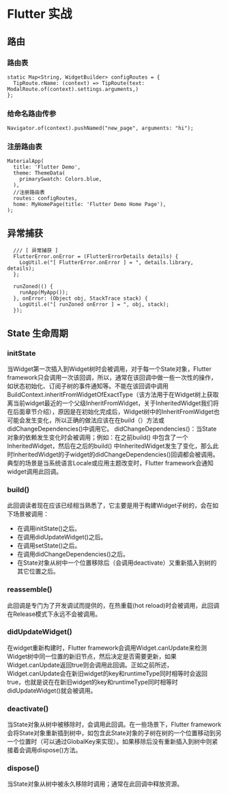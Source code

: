 # Flutter 实战
## 路由
### 路由表
```
static Map<String, WidgetBuilder> configRoutes = {
  TipRoute.rName: (context) => TipRoute(text: ModalRoute.of(context).settings.arguments,)
};
```
### 给命名路由传参
```
Navigator.of(context).pushNamed("new_page", arguments: "hi");
```
### 注册路由表
```
MaterialApp(
  title: 'Flutter Demo',
  theme: ThemeData(
    primarySwatch: Colors.blue,
  ),
  //注册路由表
  routes: configRoutes,
  home: MyHomePage(title: 'Flutter Demo Home Page'),
);
```
## 异常捕获
```
  /// [ 异常捕获 ]
  FlutterError.onError = (FlutterErrorDetails details) {
    LogUtil.e("[ FlutterError.onError ] = ", details.library, details);
  };

  runZoned(() {
    runApp(MyApp());
  }, onError: (Object obj, StackTrace stack) {
    LogUtil.e("[ runZoned onError ] = ", obj, stack);
  });
```
## State 生命周期
### initState

当Widget第一次插入到Widget树时会被调用，对于每一个State对象，Flutter framework只会调用一次该回调，所以，通常在该回调中做一些一次性的操作，如状态初始化、订阅子树的事件通知等。不能在该回调中调用BuildContext.inheritFromWidgetOfExactType（该方法用于在Widget树上获取离当前widget最近的一个父级InheritFromWidget，关于InheritedWidget我们将在后面章节介绍），原因是在初始化完成后，Widget树中的InheritFromWidget也可能会发生变化，所以正确的做法应该在在build（）方法或didChangeDependencies()中调用它。
    didChangeDependencies()：当State对象的依赖发生变化时会被调用；例如：在之前build() 中包含了一个InheritedWidget，然后在之后的build() 中InheritedWidget发生了变化，那么此时InheritedWidget的子widget的didChangeDependencies()回调都会被调用。典型的场景是当系统语言Locale或应用主题改变时，Flutter framework会通知widget调用此回调。
### build()

此回调读者现在应该已经相当熟悉了，它主要是用于构建Widget子树的，会在如下场景被调用：
- 在调用initState()之后。
- 在调用didUpdateWidget()之后。
- 在调用setState()之后。
- 在调用didChangeDependencies()之后。
- 在State对象从树中一个位置移除后（会调用deactivate）又重新插入到树的其它位置之后。
### reassemble()

此回调是专门为了开发调试而提供的，在热重载(hot reload)时会被调用，此回调在Release模式下永远不会被调用。
### didUpdateWidget()

在widget重新构建时，Flutter framework会调用Widget.canUpdate来检测Widget树中同一位置的新旧节点，然后决定是否需要更新，如果Widget.canUpdate返回true则会调用此回调。正如之前所述，Widget.canUpdate会在新旧widget的key和runtimeType同时相等时会返回true，也就是说在在新旧widget的key和runtimeType同时相等时didUpdateWidget()就会被调用。
### deactivate()

当State对象从树中被移除时，会调用此回调。在一些场景下，Flutter framework会将State对象重新插到树中，如包含此State对象的子树在树的一个位置移动到另一个位置时（可以通过GlobalKey来实现）。如果移除后没有重新插入到树中则紧接着会调用dispose()方法。
### dispose()

当State对象从树中被永久移除时调用；通常在此回调中释放资源。